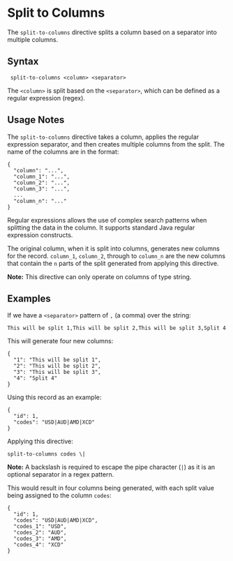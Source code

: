 # Split to Columns

The `split-to-columns` directive splits a column based on a separator into multiple columns.


## Syntax

```
 split-to-columns <column> <separator>
```

The `<column>` is split based on the `<separator>`, which can be defined as a regular
expression (regex).


## Usage Notes

The `split-to-columns` directive takes a column, applies the regular expression separator,
and then creates multiple columns from the split. The name of the columns are in the
format:
```
{
  "column": "...",
  "column_1": "...",
  "column_2": "...",
  "column_3": "...",
  ...
  "column_n": "..."
}
```

Regular expressions allows the use of complex search patterns when splitting the data in
the column. It supports standard Java regular expression constructs.

The original column, when it is split into columns, generates new columns for the record.
`column_1`, `column_2`, through to `column_n` are the new columns that contain the `n`
parts of the split generated from applying this directive.

**Note:** This directive can only operate on columns of type string.


## Examples

If we have a `<separator>` pattern of `,` (a comma) over the string:

`This will be split 1,This will be split 2,This will be split 3,Split 4`

This will generate four new columns:
```
{
  "1": "This will be split 1",
  "2": "This will be split 2",
  "3": "This will be split 3",
  "4": "Split 4"
}
```

Using this record as an example:
```
{
  "id": 1,
  "codes": "USD|AUD|AMD|XCD"
}
```

Applying this directive:
```
split-to-columns codes \|
```

**Note:** A backslash is required to escape the pipe character (`|`) as it is an optional
separator in a regex pattern.

This would result in four columns being generated, with each split value being assigned to
the column `codes`:
```
{
  "id": 1,
  "codes": "USD|AUD|AMD|XCD",
  "codes_1": "USD",
  "codes_2": "AUD",
  "codes_3": "AMD",
  "codes_4": "XCD"
}
```
